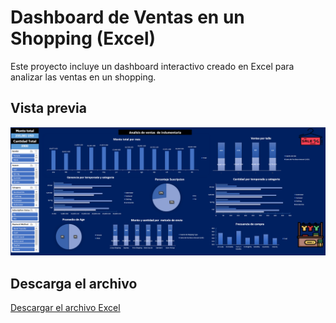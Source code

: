 # Dashboard de Ventas en un Shopping (Excel)

Este proyecto incluye un dashboard interactivo creado en Excel para analizar las ventas en un shopping.

## Vista previa
![Dashboard de ejemplo](https://github.com/Lautaro-Falco/Portfolio-Data-Analytics/blob/main/Excel_Project/PortfolioExcel.PNG)

## Descarga el archivo
[Descargar el archivo Excel](https://github.com/Lautaro-Falco/Portfolio-Data-Analytics/raw/main/Excel_Project/PF.LautaroFalco.xlsx)


